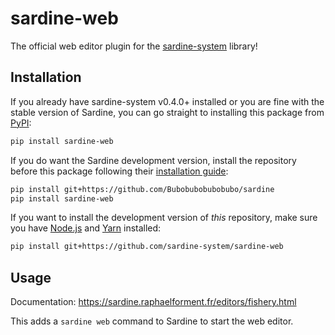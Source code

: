 # sardine-web

The official web editor plugin for the [sardine-system] library!

## Installation

If you already have sardine-system v0.4.0+ installed or you are fine with
the stable version of Sardine, you can go straight to installing
this package from [PyPI]:

```sh
pip install sardine-web
```

If you do want the Sardine development version, install the repository before
this package following their [installation guide]:

```sh
pip install git+https://github.com/Bubobubobubobubo/sardine
pip install sardine-web
```

If you want to install the development version of *this* repository,
make sure you have [Node.js] and [Yarn] installed:

```sh
pip install git+https://github.com/sardine-system/sardine-web
```

## Usage

Documentation: https://sardine.raphaelforment.fr/editors/fishery.html

This adds a `sardine web` command to Sardine to start the web editor.

[sardine-system]: https://github.com/Bubobubobubobubo/sardine
[PyPI]: https://pypi.org/project/sardine-web/
[installation guide]: https://sardine.raphaelforment.fr/installation.html
[Node.js]: https://nodejs.org/
[Yarn]: https://yarnpkg.com/
